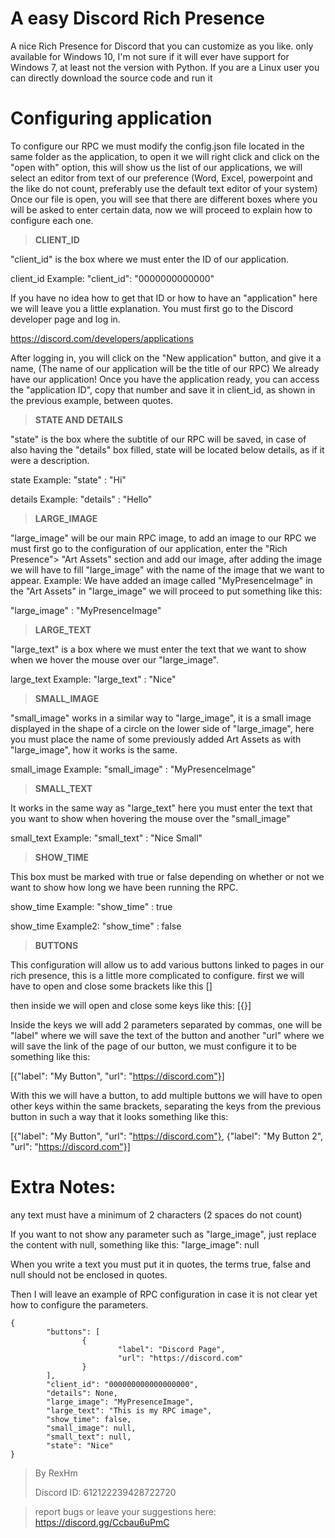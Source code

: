 # A easy Discord Rich Presence
 A nice Rich Presence for Discord that you can customize as you like. 
 only available for Windows 10, I'm not sure if it will ever have support for Windows 7, at least not the version with Python. 
 If you are a Linux user you can directly download the source code and run it
 

# Configuring application
To configure our RPC we must modify the config.json file located in the same folder as the application,
to open it we will right click and click on the "open with" option,
this will show us the list of our applications,
we will select an editor from text of our preference (Word, Excel, powerpoint and the like do not count, preferably use the default text editor of your system)
Once our file is open, you will see that there are different boxes where you will be asked to enter certain data,
now we will proceed to explain how to configure each one.


>__CLIENT_ID__

"client_id" is the box where we must enter the ID of our application.

client_id Example: "client_id": "0000000000000"

If you have no idea how to get that ID or how to have an "application" here we will leave you a little explanation.
You must first go to the Discord developer page and log in.

https://discord.com/developers/applications

After logging in, you will click on the "New application" button, and give it a name, (The name of our application will be the title of our RPC)
We already have our application!
Once you have the application ready, you can access the "application ID", copy that number and save it in client_id, as shown in the previous example, between quotes.

>__STATE AND DETAILS__

"state" is the box where the subtitle of our RPC will be saved, in case of also having the "details" box filled, state will be located below details, as if it were a description.

state Example: "state" : "Hi"

details Example: "details" : "Hello"

>__LARGE_IMAGE__

"large_image" will be our main RPC image, to add an image to our RPC we must first go to the configuration of our application, enter the "Rich Presence"> "Art Assets" section and add our image, after adding the image we will have to fill "large_image" with the name of the image that we want to appear.
Example: We have added an image called "MyPresenceImage" in the "Art Assets" in "large_image" we will proceed to put something like this:

"large_image" : "MyPresenceImage"

>__LARGE_TEXT__

"large_text" is a box where we must enter the text that we want to show when we hover the mouse over our "large_image".

large_text Example: "large_text" : "Nice"

>__SMALL_IMAGE__

"small_image" works in a similar way to "large_image", it is a small image displayed in the shape of a circle on the lower side of "large_image", here you must place the name of some previously added Art Assets as with "large_image", how it works is the same.

small_image Example: "small_image" : "MyPresenceImage"

>__SMALL_TEXT__

It works in the same way as "large_text" here you must enter the text that you want to show when hovering the mouse over the "small_image"

small_text Example: "small_text" : "Nice Small"

>__SHOW_TIME__

This box must be marked with true or false depending on whether or not we want to show how long we have been running the RPC.

show_time Example: "show_time" : true

show_time Example2: "show_time" : false

>__BUTTONS__

This configuration will allow us to add various buttons linked to pages in our rich presence, this is a little more complicated to configure.
first we will have to open and close some brackets like this \[]

then inside we will open and close some keys like this: \[{}]

Inside the keys we will add 2 parameters separated by commas, one will be "label" where we will save the text of the button and another "url" where we will save the link of the page of our button, we must configure it to be something like this:

\[{"label": "My Button", "url": "https://discord.com"}]

With this we will have a button, to add multiple buttons we will have to open other keys within the same brackets, separating the keys from the previous button in such a way that it looks something like this:

\[{"label": "My Button", "url": "https://discord.com"}, {"label": "My Button 2", "url": "https://discord.com"}]

# Extra Notes:

any text must have a minimum of 2 characters (2 spaces do not count)

If you want to not show any parameter such as "large_image", just replace the content with null, something like this:
"large_image": null

When you write a text you must put it in quotes, the terms true, false and null should not be enclosed in quotes.

Then I will leave an example of RPC configuration in case it is not clear yet how to configure the parameters.


	{
			"buttons": [
					{
							"label": "Discord Page",
							"url": "https://discord.com"
					}
			],
			"client_id": "000000000000000000",
			"details": None,
			"large_image": "MyPresenceImage",
			"large_text": "This is my RPC image",
			"show_time": false,
			"small_image": null,
			"small_text": null,
			"state": "Nice"
	}



> By RexHm
>
> Discord ID: 612122239428722720

> report bugs or leave your suggestions here: https://discord.gg/Ccbau6uPmC
